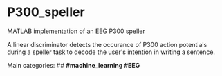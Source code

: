 # P300_speller
MATLAB implementation of an EEG P300 speller

A linear discriminator detects the occurance of P300 action potentials during a speller task to decode the user's intention in writing a sentence.

Main categories: ## **#machine_learning #EEG**
